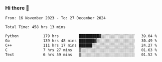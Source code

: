 ### Hi there 👋

<!--
**floyiac/floyiac** is a ✨ _special_ ✨ repository because its `README.md` (this file) appears on your GitHub profile.

Here are some ideas to get you started:

- 🔭 I’m currently working on ...
- 🌱 I’m currently learning ...
- 👯 I’m looking to collaborate on ...
- 🤔 I’m looking for help with ...
- 💬 Ask me about ...
- 📫 How to reach me: ...
- 😄 Pronouns: ...
- ⚡ Fun fact: ...
-->

<!--START_SECTION:waka-->

```txt
From: 16 November 2023 - To: 27 December 2024

Total Time: 458 hrs 13 mins

Python           179 hrs         █████████▓░░░░░░░░░░░░░░░   39.04 %
Go               139 hrs 48 mins ███████▓░░░░░░░░░░░░░░░░░   30.49 %
C++              111 hrs 17 mins ██████░░░░░░░░░░░░░░░░░░░   24.27 %
C                7 hrs 27 mins   ▒░░░░░░░░░░░░░░░░░░░░░░░░   01.63 %
Text             6 hrs 59 mins   ▒░░░░░░░░░░░░░░░░░░░░░░░░   01.52 %
```

<!--END_SECTION:waka-->
